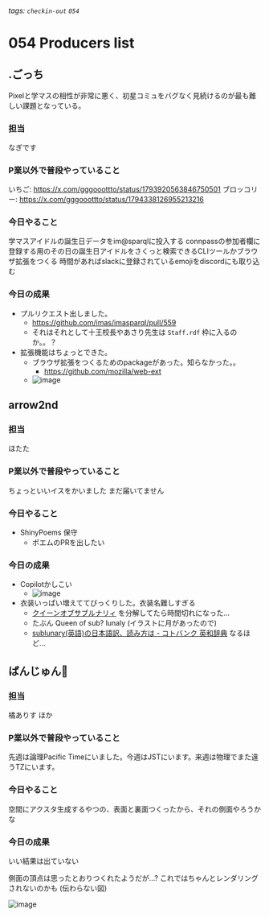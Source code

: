 ###### tags: `checkin-out` `054`

# 054 Producers list

## .ごっち

Pixelと学マスの相性が非常に悪く、初星コミュをバグなく見続けるのが最も難しい課題となっている。

### 担当

なぎです

### P業以外で普段やっていること

いちご: https://x.com/gggooottto/status/1793920563846750501
ブロッコリー: https://x.com/gggooottto/status/1794338126955213216

### 今日やること

学マスアイドルの誕生日データをim@sparqlに投入する
connpassの参加者欄に登録する用のその日の誕生日アイドルをさくっと検索できるCLIツールかブラウザ拡張をつくる
時間があればslackに登録されているemojiをdiscordにも取り込む

### 今日の成果

- プルリクエスト出しました。
  - https://github.com/imas/imasparql/pull/559
  - それはそれとして十王校長やあさり先生は `Staff.rdf` 枠に入るのか。。？
- 拡張機能はちょっとできた。
  - ブラウザ拡張をつくるためのpackageがあった。知らなかった。。
    - https://github.com/mozilla/web-ext
  - ![image](https://hackmd.io/_uploads/SJUImi-8C.png)

## arrow2nd

### 担当

ほたた

### P業以外で普段やっていること

ちょっといいイスをかいました
まだ届いてません

### 今日やること

- ShinyPoems 保守
    - ポエムのPRを出したい

### 今日の成果

- Copilotかしこい
    - ![image](https://hackmd.io/_uploads/SyAA1oWLA.png)
- 衣装いっぱい増えててびっくりした。衣装名難しすぎる
    - [クイーンオブサブルナリィ](https://x.com/imassc_official/status/1781201311091880327) を分解してたら時間切れになった…
    - たぶん Queen of sub? lunaly (イラストに月があったので)
    - [sublunary(英語)の日本語訳、読み方は - コトバンク 英和辞典](https://kotobank.jp/ejword/sublunary#:~:text=%2Fs%CA%8Cbl%C3%BA%CB%90n%C9%99ri%2C%20s%CA%8C%CC%81blun%C3%A8ri%2F,%E5%9C%B0%EF%BC%88%E7%90%83%EF%BC%89%E4%B8%8A%E3%81%AE%20%EF%BC%8E) なるほど…

## ばんじゅん🍓

### 担当

橘ありす
ほか

### P業以外で普段やっていること

先週は論理Pacific Timeにいました。今週はJSTにいます。来週は物理でまた違うTZにいます。

### 今日やること

空間にアクスタ生成するやつの、表面と裏面つくったから、それの側面やろうかな

### 今日の成果

いい結果は出ていない

側面の頂点は思ったとおりつくれたようだが...? これではちゃんとレンダリングされないのかも (伝わらない図)

![image](https://hackmd.io/_uploads/S1EnSibLA.png)
